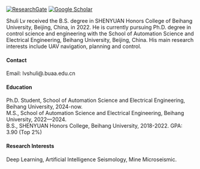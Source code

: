
[![ResearchGate](https://img.shields.io/badge/-ResearchGate-00CCBB?logo=researchgate&logoColor=white)](https://www.researchgate.net/profile/Shuli-Lv/research)
[![Google Scholar](https://img.shields.io/badge/-Google%20Scholar-4285F4?logo=googlescholar&logoColor=white)](https://scholar.google.com/citations?user=YXrppsYAAAAJ&hl=en)


Shuli Lv received the B.S. degree in SHENYUAN Honors College of Beihang University, Beijing, China, in 2022. He is currently pursuing Ph.D. degree in control science and engineering with the School of Automation Science and Electrical Engineering, Beihang University, Beijing, China. His main research interests include UAV navigation, planning and control.

#### Contact

Email: lvshuli@.buaa.edu.cn

#### Education
Ph.D. Student,  School of Automation Science and Electrical Engineering, Beihang University, 2024-now.
\
M.S.,  School of Automation Science and Electrical Engineering, Beihang University, 2022—2024.\
B.S., SHENYUAN Honors College, Beihang University, 2018-2022. GPA: 3.90 (Top 2%)

#### Research Interests             
Deep Learning, Artificial Intelligence Seismology, Mine Microseismic.

